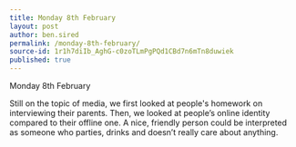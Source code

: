 ```yaml
---
title: Monday 8th February
layout: post
author: ben.sired
permalink: /monday-8th-february/
source-id: 1r1h7diIb_AghG-c0zoTLmPgPQd1CBd7n6mTn8duwiek
published: true
---
```

Monday 8th February

Still on the topic of media, we first looked at people's homework on interviewing their parents. Then, we looked at people’s online identity compared to their offline one. A nice, friendly person could be interpreted as someone who parties, drinks and doesn’t really care about anything.

